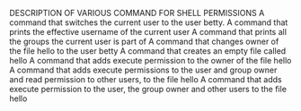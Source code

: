 DESCRIPTION OF VARIOUS COMMAND FOR SHELL PERMISSIONS
A command that switches the current user to the user betty.
A command that prints the effective username of the current user
A command that prints all the groups the current user is part of
A command that changes owner of the file hello to the user betty
A command that creates an empty file called hello
A command that adds execute permission to the owner of the file hello
A command that adds execute permissions to the user and group owner and read permission to other users, to the file hello
A command that adds execute permission to the user, the group owner and other users to the file hello
